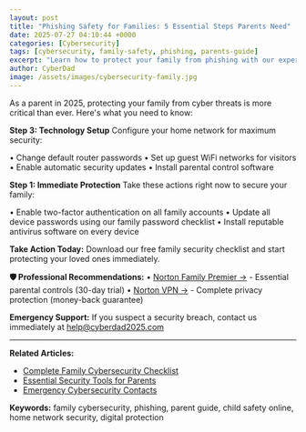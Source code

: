 ```yaml
---
layout: post
title: "Phishing Safety for Families: 5 Essential Steps Parents Need"
date: 2025-07-27 04:10:44 +0000
categories: [Cybersecurity]
tags: [cybersecurity, family-safety, phishing, parents-guide]
excerpt: "Learn how to protect your family from phishing with our expert cybersecurity guide. Simple steps every parent can implement today."
author: CyberDad
image: /assets/images/cybersecurity-family.jpg
---
```


As a parent in 2025, protecting your family from cyber threats is more critical than ever. Here's what you need to know:

**Step 3: Technology Setup**
Configure your home network for maximum security:

• Change default router passwords
• Set up guest WiFi networks for visitors
• Enable automatic security updates
• Install parental control software

**Step 1: Immediate Protection**
Take these actions right now to secure your family:

• Enable two-factor authentication on all family accounts
• Update all device passwords using our family password checklist
• Install reputable antivirus software on every device



**Take Action Today:** Download our free family security checklist and start protecting your loved ones immediately.

**🛡️ Professional Recommendations:**
• [Norton Family Premier →](https://www.dpbolvw.net/click-101495044-13287827) - Essential parental controls (30-day trial)
• [Norton VPN →](https://www.tkqlhce.com/click-101495044-14039214) - Complete privacy protection (money-back guarantee)

**Emergency Support:** If you suspect a security breach, contact us immediately at help@cyberdad2025.com

---

**Related Articles:**
- [Complete Family Cybersecurity Checklist](/)
- [Essential Security Tools for Parents](/)
- [Emergency Cybersecurity Contacts](/)

**Keywords:** family cybersecurity, phishing, parent guide, child safety online, home network security, digital protection